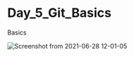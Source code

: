 # Day_5_Git_Basics
Basics 

![Screenshot from 2021-06-28 12-01-05](https://user-images.githubusercontent.com/35099243/123630958-d3440180-d81e-11eb-98da-5dcbc9ca8fa9.png)
